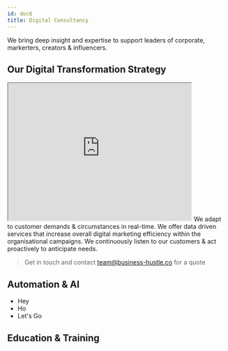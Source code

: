 ```yaml
---
id: doc6
title: Digital Consultancy
---
```


We bring deep insight and expertise to support leaders of corporate, markerters, creators & influencers.

## Our Digital Transformation Strategy

<iframe width="420" height="315"
src="https://www.youtube.com/embed/wxl6E0czWbw">
</iframe>
We adapt to customer demands & circumstances in real-time. We offer data driven services that increase overall digital marketing efficiency within the organisational campaigns. We continuously listen to our customers & act proactively to anticipate needs.

> Get in touch and contact team@business-hustle.co for a quote


## Automation & AI

* Hey
* Ho
* Let's Go

## Education & Training 
